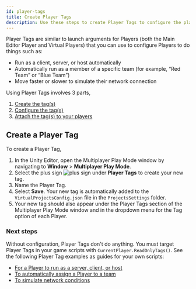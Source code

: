 ```yaml
---
id: player-tags
title: Create Player Tags
description: Use these steps to create Player Tags to configure the player actions in Multiplayer Play Mode.
---
```


Player Tags are similar to launch arguments for Players (both the Main Editor Player and Virtual Players) that you can use to configure Players to do things such as:

- Run as a client, server, or host automatically
- Automatically run as a member of a specific team (for example, “Red Team” or “Blue Team”)
- Move faster or slower to simulate their network connection

Using Player Tags involves 3 parts,
1. [Create the tag(s)](#create-a-player-tag)
2. [Configure the tag(s)](#next-steps)
3. [Attach the tag(s) to your players](../virtual-players)

## Create a Player Tag

To create a Player Tag,

1. In the Unity Editor, open the Multiplayer Play Mode window by navigating to **Window** > **Multiplayer Play Mode**.
2. Select the plus sign ![plus sign](/img/add.png) under **Player Tags** to create your new tag.
3. Name the Player Tag.
4. Select **Save**. Your new tag is automatically added to the `VirtualProjectsConfig.json` file in the `ProjectsSettings` folder.
5. Your new tag should also appear under the Player Tags section of the Multiplayer Play Mode window and in the dropdown menu for the Tag option of each Player.

### Next steps

Without configuration, Player Tags don't do anything. You must target Player Tags in your game scripts with `CurrentPlayer.ReadOnlyTags()`. See the following Player Tag examples as guides for your own scripts:

- [For a Player to run as a server, client, or host](target-instance)
- [To automatically assign a Player to a team](target-team)
- [To simulate network conditions](target-network)
